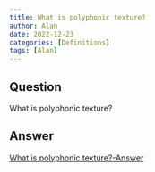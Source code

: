 ```yaml
---
title: What is polyphonic texture?
author: Alan
date: 2022-12-23
categories: [Definitions]
tags: [Alan]
---
```


## Question

What is polyphonic texture?



## Answer

[What is polyphonic texture?-Answer](/music-history/posts/What-is-polyphonic-texture-answer/)